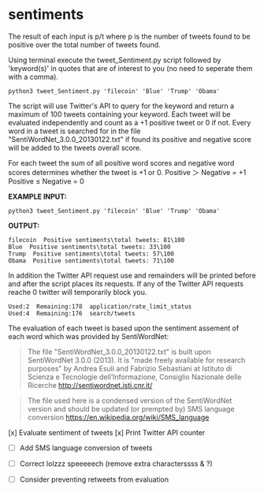 # sentiments
The result of each input is p/t where p is the number of tweets found to be positive over the total number of tweets found.

Using terminal execute the tweet_Sentiment.py script followed by 'keyword(s)' in quotes that are of interest to you (no need to seperate them with a comma).
```
python3 tweet_Sentiment.py 'filecoin' 'Blue' 'Trump' 'Obama'
```



The script will use Twitter's API to query for the keyword and return a maximum of 100 tweets containing your keyword. 
Each tweet will be evaluated independently and count as a +1 positive tweet or 0 if not. 
Every word in a tweet is searched for in the file "SentiWordNet_3.0.0_20130122.txt" if found its positive and negative score will be added to the tweets overall score. 

For each tweet the sum of all positive word scores and negative word scores determines whether the tweet is +1 or 0. 
Positive ＞ Negative = +1
Positive ≤ Negative = 0



**EXAMPLE INPUT:**
```
python3 tweet_Sentiment.py 'filecoin' 'Blue' 'Trump' 'Obama'
```

**OUTPUT:**
```
filecoin  Positive sentiments\total tweets: 81\100
Blue  Positive sentiments\total tweets: 33\100
Trump  Positive sentiments\total tweets: 57\100
Obama  Positive sentiments\total tweets: 71\100
```

In addition the Twitter API request use and remainders will be printed before and after the script places its requests. If any of the Twitter API requests reache 0 twitter will temporarily block you.
```
Used:2  Remaining:178  application/rate_limit_status
Used:4  Remaining:176  search/tweets
```





The evaluation of each tweet is based upon the sentiment assement of each word which was provided by SentiWordNet:

> The file "SentiWordNet_3.0.0_20130122.txt" is built upon SentiWordNet 3.0.0 (2013). It is "made freely available for research purposes" by Andrea Esuli and Fabrizio Sebastiani at Istituto di Scienza e Tecnologie dell’Informazione, Consiglio Nazionale delle Ricerche http://sentiwordnet.isti.cnr.it/

> The file used here is a condensed version of the SentiWordNet version and should be updated (or prempted by) SMS language conversion https://en.wikipedia.org/wiki/SMS_language


 [x] Evaluate sentiment of tweets
 [x] Print Twitter API counter
- [ ] Add SMS language conversion of tweets
- [ ] Correct lolzzz speeeeech (remove extra characterssss & ?)
- [ ] Consider preventing retweets from evaluation

